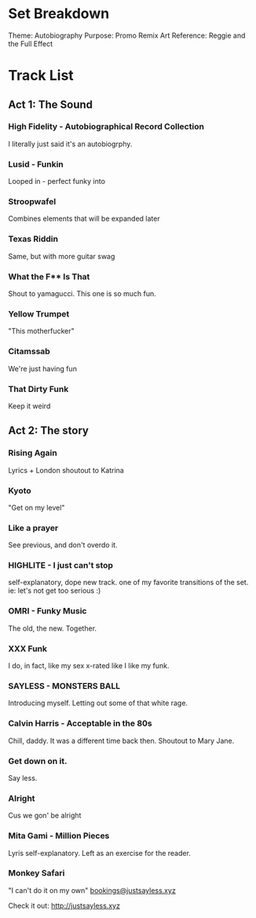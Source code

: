 # Set Breakdown
Theme: Autobiography
Purpose: Promo
Remix Art Reference: Reggie and the Full Effect

# Track List

## Act 1: The Sound
### High Fidelity - Autobiographical Record Collection
I literally just said it's an autobiogrphy.

### Lusid - Funkin
Looped in - perfect funky into

### Stroopwafel
Combines elements that will be expanded later

### Texas Riddin
Same, but with more guitar swag

### What the F** Is That
Shout to yamagucci. This one is so much fun.

### Yellow Trumpet
"This motherfucker"

### Citamssab
We're just having fun

### That Dirty Funk
Keep it weird

## Act 2: The story
### Rising Again
Lyrics + London shoutout to Katrina

### Kyoto
"Get on my level"

### Like a prayer
See previous, and don't overdo it.

### HIGHLITE - I just can't stop
self-explanatory, dope new track.
one of my favorite transitions of the set.
ie: let's not get too serious :)

### OMRI - Funky Music
The old, the new. Together.

### XXX Funk
I do, in fact, like my sex x-rated like I like my funk.

### SAYLESS - MONSTERS BALL
Introducing myself. Letting out some of that white rage.

### Calvin Harris - Acceptable in the 80s
Chill, daddy. It was a different time back then.
Shoutout to Mary Jane. 

### Get down on it.
Say less.

### Alright
Cus we gon' be alright

### Mita Gami - Million Pieces
Lyris self-explanatory. Left as an exercise for the reader.

### Monkey Safari
"I can't do it on my own"
bookings@justsayless.xyz

Check it out: http://justsayless.xyz
